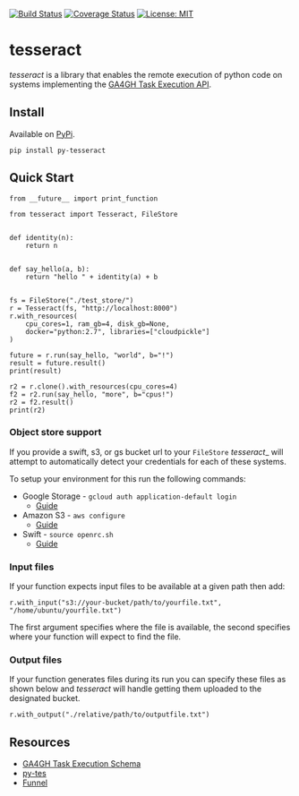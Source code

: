 [![Build Status](https://travis-ci.org/ohsu-comp-bio/tesseract.svg?branch=master)](https://travis-ci.org/ohsu-comp-bio/tesseract)
[![Coverage Status](https://coveralls.io/repos/github/ohsu-comp-bio/tesseract/badge.svg?branch=master)](https://coveralls.io/github/ohsu-comp-bio/tesseract?branch=master)
[![License: MIT](https://img.shields.io/badge/License-MIT-yellow.svg)](https://opensource.org/licenses/MIT)

tesseract
======

_tesseract_ is a library that enables the remote execution of python code on 
systems implementing the [GA4GH Task Execution API](https://github.com/ga4gh/task-execution-schemas).

## Install

Available on [PyPi](https://pypi.org/project/py-tesseract). 

```
pip install py-tesseract
```

## Quick Start

```
from __future__ import print_function

from tesseract import Tesseract, FileStore


def identity(n):
    return n


def say_hello(a, b):
    return "hello " + identity(a) + b


fs = FileStore("./test_store/")
r = Tesseract(fs, "http://localhost:8000")
r.with_resources(
    cpu_cores=1, ram_gb=4, disk_gb=None, 
    docker="python:2.7", libraries=["cloudpickle"]
)

future = r.run(say_hello, "world", b="!")
result = future.result()
print(result)

r2 = r.clone().with_resources(cpu_cores=4)
f2 = r2.run(say_hello, "more", b="cpus!")
r2 = f2.result()
print(r2)
```

### Object store support

If you provide a swift, s3, or gs bucket url to your `FileStore` _tesseract__ 
will attempt to automatically detect your credentials for each of these systems.

To setup your environment for this run the following commands:

* Google Storage - `gcloud auth application-default login`
    * [Guide](https://cloud.google.com/sdk/gcloud/reference/auth/application-default/)
* Amazon S3 - `aws configure`
    * [Guide](http://docs.aws.amazon.com/cli/latest/userguide/cli-chap-getting-started.html)
* Swift - `source openrc.sh`
    * [Guide](https://access.redhat.com/documentation/en-US/Red_Hat_Enterprise_Linux_OpenStack_Platform/5/html/End_User_Guide/cli_openrc.html)

### Input files

If your function expects input files to be available at a given path then add:

```
r.with_input("s3://your-bucket/path/to/yourfile.txt", "/home/ubuntu/yourfile.txt")
```

The first argument specifies where the file is available, the second specifies where your 
function will expect to find the file. 

### Output files

If your function generates files during its run you can specify these files 
as shown below and _tesseract_ will handle getting them uploaded to the designated bucket. 

```
r.with_output("./relative/path/to/outputfile.txt")
```


## Resources

* [GA4GH Task Execution Schema](https://github.com/ga4gh/task-execution-schemas)
* [py-tes](https://github.com/ohsu-comp-bio/py-tes)
* [Funnel](https://github.com/ohsu-comp-bio/funnel)
